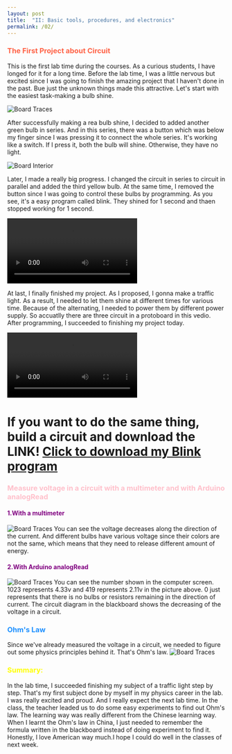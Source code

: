 ```yaml
---
layout: post
title:  "II: Basic tools, procedures, and electronics"
permalink: /02/
---
```


<h3 style="color:Tomato;"> The First Project about Circuit</h3>

This is the first lab time during the courses. As a curious students, I have longed for it for a long time. Before the lab time, I was a little nervous but excited since I was going to finish the amazing project that I haven't done in the past. Bue just the unknown things made this attractive. Let's start with the easiest task-making a bulb shine.

<img src="traffic1.jpeg" alt="Board Traces">

After successfully making a rea bulb shine, I decided to added another green bulb in series. And in this series, there was a button which was below my finger since I was pressing it to connect the whole series. It's working like a switch. If I press it, both the bulb will shine. Otherwise, they have no light. 

<img src="traffic2.jpeg" alt="Board Interior">

Later, I made a really big progress. I changed the circuit in series to circuit in parallel and added the third yellow bulb. At the same time, I removed the button since I was going to control these bulbs by programming. As you see, it's a easy program called blink. They shined for 1 second and thaen stopped working for 1 second.

<video controls>
	<source src="light2.mp4" type="video/mp4">
</video>

At last, I finally finished my project. As I proposed, I gonna make a traffic light. As a result, I needed to let them shine at different times for various time. Because of the alternating, I needed to power them by different power supply. So accuatlly there are three circuit in a protoboard in this vedio. After programming, I succeeded to finishing my project today.

<video controls>
	<source src="traffic light.mp4" type="video/mp4">
</video>

# If you want to do the same thing, build a circuit and download the LINK! <a href='Blink1.ino' download>Click to download my Blink program</a>

<h3 style="color:Pink;"> Measure voltage in a circuit with a multimeter and with Arduino analogRead</h3>

<h4 style="color:Purple;"> 1.With a multimeter</h4>
<img src="1.jpeg" alt="Board Traces">
You can see the voltage decreases along the direction of the current. And different bulbs have various voltage since their colors are not the same, which means that they need to release different amount of energy.

<h4 style="color:Purple;"> 2.With Arduino analogRead</h4>
<img src="2.jpeg" alt="Board Traces">
You can see the number shown in the computer screen. 1023 represents 4.33v and 419 represents 2.11v in the picture above. 0 just represents that there is no bulbs or resistors remaining in the direction of current. The circuit diagram in the blackboard shows the decreasing of the voltage in a circuit.

<h3 style="color:DodgerBlue;"> Ohm's Law</h3>
Since we've already measured the voltage in a circuit, we needed to figure out some physics principles behind it. That's Ohm's law.
<img src="3.png" alt="Board Traces">

<h3 style="color:Yellow;"> Summary:</h3>
In the lab time, I succeeded finishing my subject of a traffic light step by step. That's my first subject done by myself in my physics career in the lab. I was really excited and proud. And I really expect the next lab time.
In the class, the teacher leaded us to do some easy experiments to find out Ohm's law. The learning way was really different from the Chinese learning way. When I learnt the Ohm's law in China, I just needed to remember the formula written in the blackboard instead of doing experiment to find it. Honestly, I love American way much.I hope I could do well in the classes of next week.
